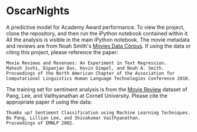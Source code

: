 OscarNights
===========

A predictive model for Academy Award performance. To view the project, clone the repository, and then run the iPython notebook contained within it. All the analysis is visible in the main iPython notebook. The movie metadata and reviews are from Noah Smith's [Movies Data Corpus](http://www.ark.cs.cmu.edu/movie$-data/). If using the data or citing this project, please reference the paper:

```
Movie Reviews and Revenues: An Experiment in Text Regression.
Mahesh Joshi, Dipanjan Das, Kevin Gimpel, and Noah A. Smith.
Proceedings of the North American Chapter of the Association for 
Computational Linguistics Human Language Technologies Conference 2010.
```

The training set for sentiment analysis is from the [Movie Review](http://www.cs.cornell.edu/people/pabo/movie-review-data/) dataset of Pang, Lee, and Vaithyanathan at Cornell University. Please cite the appropriate paper if using the data:

```
Thumbs up? Sentiment Classification using Machine Learning Techniques. 
Bo Pang, Lillian Lee, and Shivakumar Vaithyanathan.
Proceedings of EMNLP 2002.
```
